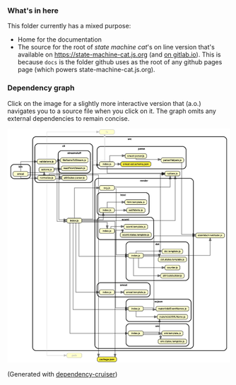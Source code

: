 ### What's in here

This folder currently has a mixed purpose:

- Home for the documentation
- The source for the root of _state machine cat_'s on line version that's available on https://state-machine-cat.js.org
  (and [on gitlab.io](https://sverweij.gitlab.io/state-machine-cat)). This is because `docs`
  is the folder github uses as the root of any github pages page (which powers
  state-machine-cat.js.org).

### Dependency graph

Click on the image for a slightly more interactive version that (a.o.) navigates you
to a source file when you click on it. The graph omits any external dependencies to
remain concise.

[<img width="1043" alt="state machine cat dependency graph" src="dependencygraph.png">](https://state-machine-cat.js.org/dependency-cruiser-graph.html)

(Generated with [dependency-cruiser](https://github.com/sverweij/dependency-cruiser))
